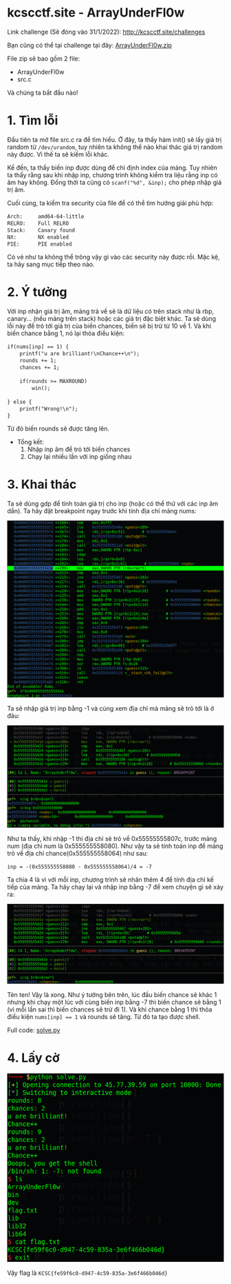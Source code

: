 # kcscctf.site - ArrayUnderFl0w

Link challenge (Sẽ đóng vào 31/1/2022): http://kcscctf.site/challenges

Bạn cũng có thể tại challenge tại đây: [ArrayUnderFl0w.zip](ArrayUnderFl0w.zip)

File zip sẽ bao gồm 2 file:
- ArrayUnderFl0w
- src.c

Và chúng ta bắt đầu nào!

# 1. Tìm lỗi

Đầu tiên ta mở file src.c ra để tìm hiểu. Ở đây, ta thấy hàm init() sẽ lấy giá trị random từ `/dev/urandom`, tuy nhiên ta không thể nào khai thác giá trị random này được. Vì thế ta sẽ kiếm lỗi khác.

Kế đến, ta thấy biến inp được dùng để chỉ định index của mảng. Tuy nhiên ta thấy rằng sau khi nhập inp, chương trình không kiểm tra liệu rằng inp có âm hay không. Đồng thời ta cũng có `scanf("%d", &inp);` cho phép nhập giá trị âm.

Cuối cùng, ta kiểm tra security của file để có thể tìm hướng giải phù hợp:
```
Arch:     amd64-64-little
RELRO:    Full RELRO
Stack:    Canary found
NX:       NX enabled
PIE:      PIE enabled
```
Có vẻ như ta không thể trông vậy gì vào các security này được rồi. Mặc kệ, ta hãy sang mục tiếp theo nào.

# 2. Ý tưởng

Với inp nhận giá trị âm, mảng trả về sẽ là dữ liệu có trên stack như là rbp, canary... (nếu mảng trên stack) hoặc các giá trị đặc biệt khác. Ta sẽ dùng lỗi này để trỏ tới giá trị của biến chances, biến sẽ bị trừ từ 10 về 1. Và khi biến chance bằng 1, nó lại thỏa điều kiện:
```
if(nums[inp] == 1) {
	printf("u are brilliant!\nChance++\n");
	rounds += 1;
	chances += 1;

	if(rounds >= MAXROUND)
		win();

} else {
	printf("Wrong!\n");
}
```
Từ đó biến rounds sẽ được tăng lên.

- Tổng kết: 
  1. Nhập inp âm để trỏ tới biến chances 
  2. Chạy lại nhiều lần với inp giống nhau

# 3. Khai thác

Ta sẽ dùng gdp để tính toán giá trị cho inp (hoặc có thể thử với các inp âm dần). Ta hãy đặt breakpoint ngay trước khi tính địa chỉ mảng nums:

![breakpoint.png](images/breakpoint.png)

Ta sẽ nhập giá trị inp bằng -1 và cùng xem địa chỉ mà mảng sẽ trỏ tới là ở đâu:

![inp_get_addr.png](images/inp_get_addr.png)

Như ta thấy, khi nhập -1 thì địa chỉ sẽ trỏ về 0x55555555807c, trước mảng num (địa chỉ num là 0x555555558080). Như vậy ta sẽ tính toán inp để mảng trỏ về địa chỉ chance(0x555555558064) như sau:
```
inp = -(0x555555558080 - 0x555555558064)/4 = -7
```
Ta chia 4 là vì với mỗi inp, chương trình sẽ nhân thêm 4 để tính địa chỉ kế tiếp của mảng. Ta hãy chạy lại và nhập inp bằng -7 để xem chuyện gì sẽ xảy ra:

![pointtochance.png](images/pointtochance.png)

Tèn ten! Vậy là xong. Như ý tưởng bên trên, lúc đầu biến chance sẽ khác 1 nhưng khi chạy một lúc với cùng biến inp bằng -7 thì biến chance sẽ bằng 1 (vì mỗi lần sai thì biến chances sẽ trừ đi 1). Và khi chance bằng 1 thì thỏa điều kiện `nums[inp] == 1` và rounds sẽ tăng. Từ đó ta tạo được shell.

Full code: [solve.py](solve.py)

# 4. Lấy cờ

![get_flag.png](images/get_flag.png)

Vậy flag là `KCSC{fe59f6c0-d947-4c59-835a-3e6f466b046d}`